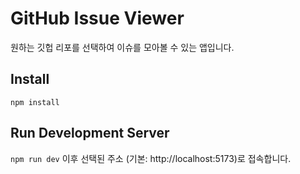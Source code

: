 # GitHub Issue Viewer

원하는 깃헙 리포를 선택하여 이슈를 모아볼 수 있는 앱입니다.

## Install

`npm install`

## Run Development Server

`npm run dev` 이후 선택된 주소 (기본: http://localhost:5173)로 접속합니다.
